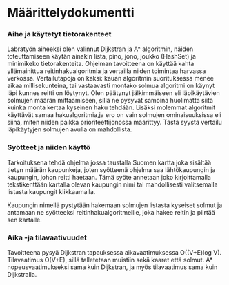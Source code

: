 # Määrittelydokumentti
### Aihe ja käytetyt tietorakenteet
Labratyön aiheeksi olen valinnut Dijkstran ja A* algoritmin, näiden toteuttamiseen käytän ainakin lista, pino, jono, joukko (HashSet) ja minimikeko tietorakenteita. Ohjelman tavoitteena on käyttää kahta yllämainittua reitinhakualgoritmia ja vertailla niiden toimintaa harvassa verkossa. Vertailutapoja on kaksi: kauan algoritmin suorituksessa menee aikaa millisekunteina, tai vastaavasti montako solmua algoritmi on käynyt läpi kunnes reitti on löytynyt. Olen päätynyt jälkimmäiseen eli läpikäytävien solmujen määrän mittaamiseen, sillä ne pysyvät samoina huolimatta siitä kuinka monta kertaa kyseinen haku tehdään. Lisäksi molemmat algoritmit käyttävät samaa hakualgoritmia,ja ero on vain solmujen ominaisuuksissa eli siinä, miten niiden paikka prioriteettijonossa määrittyy. Tästä syystä vertailu läpikäytyjen solmujen avulla on mahdollista.

### Syötteet ja niiden käyttö
Tarkoituksena tehdä ohjelma jossa taustalla Suomen kartta joka sisältää tietyn määrän kaupunkeja, joten syötteenä ohjelma saa lähtökaupungin ja kaupungin, johon reitti haetaan. Tämä syöte annetaan joko kirjoittamalla tekstikenttään kartalla olevan kaupungin nimi tai mahdollisesti valitsemalla listasta kaupungit klikkaamalla. 

Kaupungin nimellä pystytään hakemaan solmujen listasta kyseiset solmut ja antamaan ne syötteeksi reitinhakualgoritmeille, joka hakee reitin ja piirtää sen kartalle. 
### Aika -ja tilavaativuudet

Tavoitteena pysyä Dijkstran tapauksessa aikavaatimuksessa O((V+E)log V). Tilavaatimus O(V+E), sillä talletetaan muistiin sekä kaaret että solmut. A* nopeusvaatimukseksi sama kuin Dijkstran, ja myös tilavaatimus sama kuin Dijkstralla.



